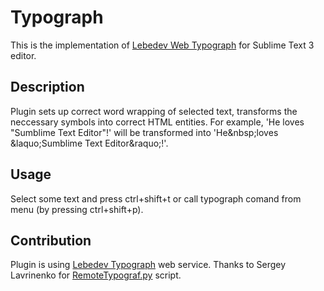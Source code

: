 # Typograph
This is the implementation of [Lebedev Web Typograph](https://www.artlebedev.ru/tools/typograf/) for Sublime Text 3 editor.

## Description
Plugin sets up correct word wrapping of selected text, transforms the neccessary symbols into correct HTML entities.
For example, 'He loves "Sumblime Text Editor"!' will be transformed into 'He\&nbsp;loves \&laquo;Sumblime Text Editor\&raquo;!'.

## Usage
Select some text and press ctrl+shift+t or call typograph comand from menu (by pressing ctrl+shift+p).

## Contribution
Plugin is using [Lebedev Typograph](https://www.artlebedev.ru/tools/typograf/) web service.
Thanks to Sergey Lavrinenko for [RemoteTypograf.py](https://www.artlebedev.ru/tools/typograf/webservice/) script.
